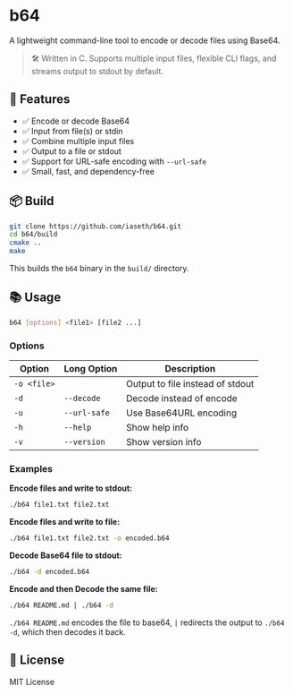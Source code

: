 # b64

A lightweight command-line tool to encode or decode files using Base64.

> 🛠️ Written in C. Supports multiple input files, flexible CLI flags, and streams output to stdout by default.

## 🚀 Features

- ✅ Encode or decode Base64
- ✅ Input from file(s) or stdin
- ✅ Combine multiple input files
- ✅ Output to a file or stdout
- ✅ Support for URL-safe encoding with `--url-safe`
- ✅ Small, fast, and dependency-free

## 📦 Build

```bash
git clone https://github.com/iaseth/b64.git
cd b64/build
cmake ..
make
```

This builds the `b64` binary in the `build/` directory.

## 📚 Usage

```bash
b64 [options] <file1> [file2 ...]
```

### Options

| Option       | Long Option     | Description                          |
|--------------|-----------------|--------------------------------------|
| `-o <file>`  |                 | Output to file instead of stdout     |
| `-d`         | `--decode`      | Decode instead of encode             |
| `-u`         | `--url-safe`    | Use Base64URL encoding               |
| `-h`         | `--help`        | Show help info                       |
| `-v`         | `--version`     | Show version info                    |

### Examples

**Encode files and write to stdout:**

```bash
./b64 file1.txt file2.txt
```

**Encode files and write to file:**

```bash
./b64 file1.txt file2.txt -o encoded.b64
```

**Decode Base64 file to stdout:**

```bash
./b64 -d encoded.b64
```

**Encode and then Decode the same file:**

```bash
./b64 README.md | ./b64 -d
```

`./b64 README.md` encodes the file to base64,
`|` redirects the output to `./b64 -d`,
which then decodes it back.

<!-- ## 📂 Project Structure

```
b64/
├── src/
│   └── b64.c         # Source code
├── build/            # Build artifacts (ignored by git)
├── CMakeLists.txt    # Build configuration
└── README.md         # Project documentation
``` -->

## 📄 License

MIT License
